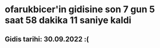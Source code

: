 # ofarukbicer'in gidisine son 7 gun 5 saat 58 dakika 11 saniye kaldi

## Gidis tarihi: 30.09.2022 :(